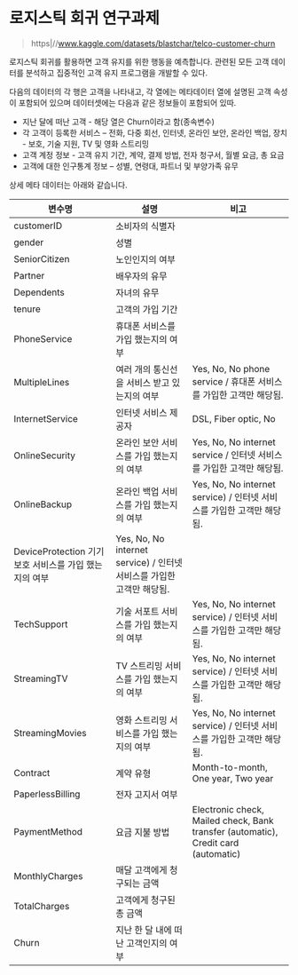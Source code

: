 # 로지스틱 회귀 연구과제 

> https|//www.kaggle.com/datasets/blastchar/telco-customer-churn

로지스틱 회귀를 활용하면 고객 유지를 위한 행동을 예측합니다. 관련된 모든 고객 데이터를 분석하고 집중적인 고객 유지 프로그램을 개발할 수 있다.

다음의 데이터의 각 행은 고객을 나타내고, 각 열에는 메타데이터 열에 설명된 고객 속성이 포함되어 있으며 데이터셋에는 다음과 같은 정보들이 포함되어 있따.

- 지난 달에 떠난 고객 - 해당 열은 Churn이라고 함(종속변수)
- 각 고객이 등록한 서비스 – 전화, 다중 회선, 인터넷, 온라인 보안, 온라인 백업, 장치 - 보호, 기술 지원, TV 및 영화 스트리밍
- 고객 계정 정보 - 고객 유지 기간, 계약, 결제 방법, 전자 청구서, 월별 요금, 총 요금
- 고객에 대한 인구통계 정보 – 성별, 연령대, 파트너 및 부양가족 유무

상세 메타 데이터는 아래와 같습니다.

| 변수명 | 설명 | 비고 |
|---|---|---|
| customerID | 소비자의 식별자 | |
| gender | 성별 | |
| SeniorCitizen | 노인인지의 여부 | |
| Partner | 배우자의 유무 | |
| Dependents | 자녀의 유무 | |
| tenure | 고객의 가입 기간 | | 개월 수 |
| PhoneService | 휴대폰 서비스를 가입 했는지의 여부 | |
| MultipleLines | 여러 개의 통신선을 서비스 받고 있는지의 여부 | Yes, No, No phone service / 휴대폰 서비스를 가입한 고객만 해당됨. |
| InternetService | 인터넷 서비스 제공자 | DSL, Fiber optic, No |
| OnlineSecurity | 온라인 보안 서비스를 가입 했는지의 여부 | Yes, No, No internet service / 인터넷 서비스를 가입한 고객만 해당됨. |
| OnlineBackup | 온라인 백업 서비스를 가입 했는지의 여부 | Yes, No, No internet service) / 인터넷 서비스를 가입한 고객만 해당됨. |
| DeviceProtection 기기 보호 서비스를 가입 했는지의 여부 | Yes, No, No internet service) / 인터넷 서비스를 가입한 고객만 해당됨. |
| TechSupport | 기술 서포트 서비스를 가입 했는지의 여부 | Yes, No, No internet service) / 인터넷 서비스를 가입한 고객만 해당됨. |
| StreamingTV | TV 스트리밍 서비스를 가입 했는지의 여부 | Yes, No, No internet service) / 인터넷 서비스를 가입한 고객만 해당됨. |
| StreamingMovies | 영화 스트리밍 서비스를 가입 했는지의 여부 | Yes, No, No internet service) / 인터넷 서비스를 가입한 고객만 해당됨. |
| Contract | 계약 유형 | Month-to-month, One year, Two year |
| PaperlessBilling | 전자 고지서 여부 | |
| PaymentMethod | 요금 지불 방법 | Electronic check, Mailed check, Bank transfer (automatic), Credit card (automatic) |
| MonthlyCharges | 매달 고객에게 청구되는 금액 | |
| TotalCharges | 고객에게 청구된 총 금액 | |
| Churn | 지난 한 달 내에 떠난 고객인지의 여부 | |

